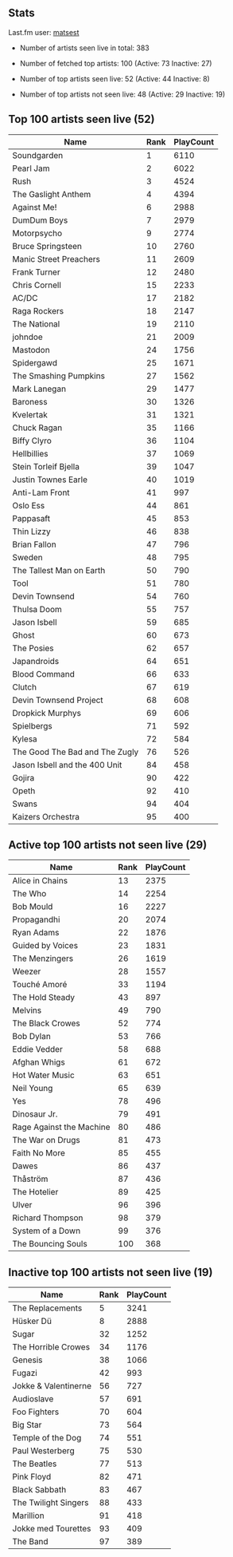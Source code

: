 ## Stats 


Last.fm user: [matsest](https://www.last.fm/user/matsest)

- Number of artists seen live in total: 383

- Number of fetched top artists: 100 (Active: 73 Inactive: 27)

- Number of top artists seen live: 52 (Active: 44 Inactive: 8)

- Number of top artists not seen live: 48 (Active: 29 Inactive: 19)

## Top 100 artists seen live (52)

Name                           | Rank | PlayCount
------------------------------ | ---- | ---------
Soundgarden                    | 1    | 6110     
Pearl Jam                      | 2    | 6022     
Rush                           | 3    | 4524     
The Gaslight Anthem            | 4    | 4394     
Against Me!                    | 6    | 2988     
DumDum Boys                    | 7    | 2979     
Motorpsycho                    | 9    | 2774     
Bruce Springsteen              | 10   | 2760     
Manic Street Preachers         | 11   | 2609     
Frank Turner                   | 12   | 2480     
Chris Cornell                  | 15   | 2233     
AC/DC                          | 17   | 2182     
Raga Rockers                   | 18   | 2147     
The National                   | 19   | 2110     
johndoe                        | 21   | 2009     
Mastodon                       | 24   | 1756     
Spidergawd                     | 25   | 1671     
The Smashing Pumpkins          | 27   | 1562     
Mark Lanegan                   | 29   | 1477     
Baroness                       | 30   | 1326     
Kvelertak                      | 31   | 1321     
Chuck Ragan                    | 35   | 1166     
Biffy Clyro                    | 36   | 1104     
Hellbillies                    | 37   | 1069     
Stein Torleif Bjella           | 39   | 1047     
Justin Townes Earle            | 40   | 1019     
Anti-Lam Front                 | 41   | 997      
Oslo Ess                       | 44   | 861      
Pappasaft                      | 45   | 853      
Thin Lizzy                     | 46   | 838      
Brian Fallon                   | 47   | 796      
Sweden                         | 48   | 795      
The Tallest Man on Earth       | 50   | 790      
Tool                           | 51   | 780      
Devin Townsend                 | 54   | 760      
Thulsa Doom                    | 55   | 757      
Jason Isbell                   | 59   | 685      
Ghost                          | 60   | 673      
The Posies                     | 62   | 657      
Japandroids                    | 64   | 651      
Blood Command                  | 66   | 633      
Clutch                         | 67   | 619      
Devin Townsend Project         | 68   | 608      
Dropkick Murphys               | 69   | 606      
Spielbergs                     | 71   | 592      
Kylesa                         | 72   | 584      
The Good The Bad and The Zugly | 76   | 526      
Jason Isbell and the 400 Unit  | 84   | 458      
Gojira                         | 90   | 422      
Opeth                          | 92   | 410      
Swans                          | 94   | 404      
Kaizers Orchestra              | 95   | 400      

## Active top 100 artists not seen live (29)

Name                     | Rank | PlayCount
------------------------ | ---- | ---------
Alice in Chains          | 13   | 2375     
The Who                  | 14   | 2254     
Bob Mould                | 16   | 2227     
Propagandhi              | 20   | 2074     
Ryan Adams               | 22   | 1876     
Guided by Voices         | 23   | 1831     
The Menzingers           | 26   | 1619     
Weezer                   | 28   | 1557     
Touché Amoré             | 33   | 1194     
The Hold Steady          | 43   | 897      
Melvins                  | 49   | 790      
The Black Crowes         | 52   | 774      
Bob Dylan                | 53   | 766      
Eddie Vedder             | 58   | 688      
Afghan Whigs             | 61   | 672      
Hot Water Music          | 63   | 651      
Neil Young               | 65   | 639      
Yes                      | 78   | 496      
Dinosaur Jr.             | 79   | 491      
Rage Against the Machine | 80   | 486      
The War on Drugs         | 81   | 473      
Faith No More            | 85   | 455      
Dawes                    | 86   | 437      
Thåström                 | 87   | 436      
The Hotelier             | 89   | 425      
Ulver                    | 96   | 396      
Richard Thompson         | 98   | 379      
System of a Down         | 99   | 376      
The Bouncing Souls       | 100  | 368      

## Inactive top 100 artists not seen live (19)

Name                 | Rank | PlayCount
-------------------- | ---- | ---------
The Replacements     | 5    | 3241     
Hüsker Dü            | 8    | 2888     
Sugar                | 32   | 1252     
The Horrible Crowes  | 34   | 1176     
Genesis              | 38   | 1066     
Fugazi               | 42   | 993      
Jokke & Valentinerne | 56   | 727      
Audioslave           | 57   | 691      
Foo Fighters         | 70   | 604      
Big Star             | 73   | 564      
Temple of the Dog    | 74   | 551      
Paul Westerberg      | 75   | 530      
The Beatles          | 77   | 513      
Pink Floyd           | 82   | 471      
Black Sabbath        | 83   | 467      
The Twilight Singers | 88   | 433      
Marillion            | 91   | 418      
Jokke med Tourettes  | 93   | 409      
The Band             | 97   | 389      
